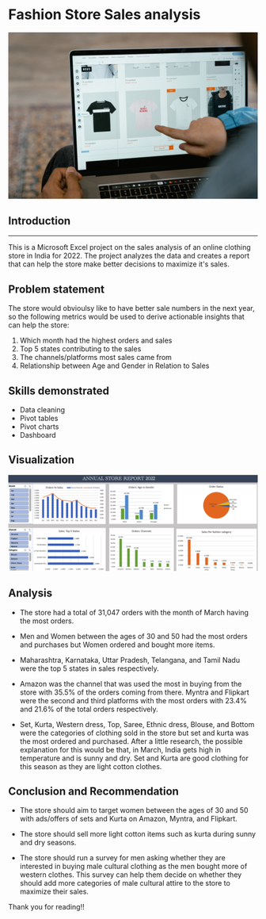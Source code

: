 # Fashion Store Sales analysis

![](intro.jpg)

## Introduction
---
This is a Microsoft Excel project on the sales analysis of an online clothing store in India for 2022. The project analyzes the data and creates a report that can help the store make better decisions to maximize it's sales.

## Problem statement
The store would obvioulsy like to have better sale numbers in the next year, so the following metrics would be used to derive actionable insights that can help the store:

1. Which month had the highest orders and sales
2. Top 5 states contributing to the sales
3. The channels/platforms most sales came from
4. Relationship between Age and Gender in Relation to Sales

## Skills demonstrated
- Data cleaning
- Pivot tables
- Pivot charts
- Dashboard

## Visualization
![](report.png)

## Analysis
- The store had a total of 31,047 orders with the month of March having the most orders. 

- Men and Women between the ages of 30 and 50 had the most orders and purchases but Women ordered and bought more items.

- Maharashtra, Karnataka, Uttar Pradesh, Telangana, and Tamil Nadu were the top 5 states in sales respectively.

- Amazon was the channel that was used the most in buying from the store with 35.5% of the orders coming from there. Myntra and Flipkart were the second and third platforms with the most orders with 23.4% and 21.6% of the total orders respectively.

- Set, Kurta, Western dress, Top, Saree, Ethnic dress, Blouse, and Bottom were the categories of clothing sold in the store but set and kurta was the most ordered and purchased. After a little research, the possible explanation for this would be that, in March, India gets high in temperature and is sunny and dry. Set and Kurta are good clothing for this season as they are light cotton clothes.

## Conclusion and Recommendation
- The store should aim to target women between the ages of 30 and 50 with ads/offers of sets and Kurta on Amazon, Myntra, and Flipkart.

- The store should sell more light cotton items such as kurta during sunny and dry seasons.

- The store should run a survey for men asking whether they are interested in buying male cultural clothing as the men bought more of western clothes. This survey can help them decide on whether they should add more categories of male cultural attire to the store to maximize their sales.
 
Thank you for reading!!


